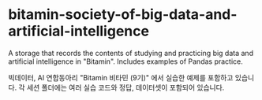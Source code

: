 # bitamin-society-of-big-data-and-artificial-intelligence
A storage that records the contents of studying and practicing big data and artificial intelligence in "Bitamin". Includes examples of Pandas practice.

빅데이터, AI 연합동아리 "Bitamin 비타민 (9기)" 에서 실습한 예제를 포함하고 있습니다. 각 세션 폴더에는 여러 실습 코드와 정답, 데이터셋이 포함되어 있습니다.

